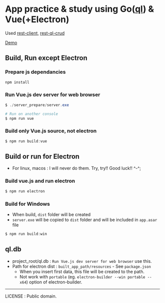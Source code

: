# App practice & study using Go([ql](https://github.com/cznic/ql)) & Vue(+Electron)

Used [rest-client](https://github.com/practice-golang/rest-client), [rest-ql-crud](https://github.com/practice-golang/rest-ql-crud)

[Demo](https://www.dropbox.com/s/qxi5hwji6o1h76b/ElectronVue-0.0.1-win.zip?dl=1)  

## Build, Run except Electron
### Prepare js dependancies
```powershell
npm install
```

### Run Vue.js dev server for web browser
```powershell
$ ./server_prepare/server.exe

# Run on another console
$ npm run vue
```

### Build only Vue.js source, not electron
```powershell
$ npm run build:vue
```

## Build or run for Electron

* For linux, macos : I will never do them. Try, try!! Good luck!! ^-^;

### Build vue.js and run electron
```powershell
$ npm run electron
```

### Build for Windows
* When build, `dist` folder will be created
* `server.exe` will be copied to `dist` folder and will be included in `app.asar` file
```powershell
$ npm run build:win
```

## ql.db
* project_root/ql.db : `Run Vue.js dev server for web browser` use this.
* Path for electron dist : `built_app_path/resources` - See `package.json`
    * When you insert first data, this file will be created to the path.
    * Not work with `portable` (eg. `electron-builder --win portable --x64`) option of electron-builder.

----
LICENSE : Public domain.
